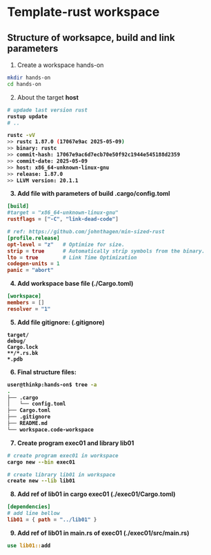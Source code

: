# Template-rust workspace

## Structure of worksapce, build and link parameters

1. Create a workspace hands-on
```bash
mkdir hands-on
cd hands-on
```

2. About the target <b>host<b>
```bash
# updade last version rust
rustup update
# ..

rustc -vV
>> rustc 1.87.0 (17067e9ac 2025-05-09)
>> binary: rustc
>> commit-hash: 17067e9ac6d7ecb70e50f92c1944e545188d2359
>> commit-date: 2025-05-09
>> host: x86_64-unknown-linux-gnu
>> release: 1.87.0
>> LLVM version: 20.1.1
```

3. Add file with parameters of build .cargo/config.toml
```toml
[build]
#target = "x86_64-unknown-linux-gnu"
rustflags = ["-C", "link-dead-code"]

# ref: https://github.com/johnthagen/min-sized-rust
[profile.release]
opt-level = "z"   # Optimize for size.
strip = true      # Automatically strip symbols from the binary.
lto = true        # Link Time Optimization
codegen-units = 1
panic = "abort"
```

4. Add workspace base file (./Cargo.toml)
```toml
[workspace]
members = []
resolver = "1"
```

5. Add file gitignore: (.gitignore)
```
target/
debug/
Cargo.lock
**/*.rs.bk
*.pdb
```

6. Final structure files:
```bash
user@thinkp:hands-on$ tree -a
.
├── .cargo
│   └── config.toml
├── Cargo.toml
├── .gitignore
├── README.md
└── workspace.code-workspace
```

7. Create program exec01 and library lib01
```bash
# create program exec01 in workspace
cargo new --bin exec01

# create library lib01 in workspace
create new --lib lib01
```

8. Add ref of lib01 in cargo exec01 (./exec01/Cargo.toml)
```toml
[dependencies]
# add line bellow
lib01 = { path = "../lib01" }
```

9. Add ref of lib01 in  main.rs of  exec01 (./exec01/src/main.rs)
```rs
use lib01::add
```
